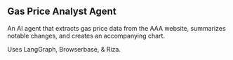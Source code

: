 ## Gas Price Analyst Agent

An AI agent that extracts gas price data from the AAA website, summarizes notable changes, and creates an accompanying chart.

Uses LangGraph, Browserbase, & Riza.
